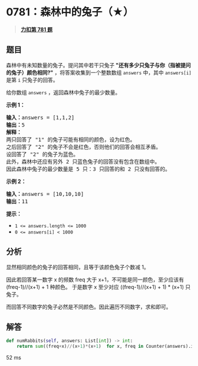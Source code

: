 # 0781：森林中的兔子（★）


> <u>**[力扣第 781 题](https://leetcode.cn/problems/rabbits-in-forest/)**</u>

## 题目

<p>森林中有未知数量的兔子。提问其中若干只兔子<strong> "还有多少只兔子与你（指被提问的兔子）颜色相同?"</strong> ，将答案收集到一个整数数组 <code>answers</code> 中，其中 <code>answers[i]</code> 是第 <code>i</code> 只兔子的回答。</p>

<p>给你数组 <code>answers</code> ，返回森林中兔子的最少数量。</p>



<p><strong>示例 1：</strong></p>

<pre>
<strong>输入：</strong>answers = [1,1,2]
<strong>输出：</strong>5
<strong>解释：</strong>
两只回答了 "1" 的兔子可能有相同的颜色，设为红色。
之后回答了 "2" 的兔子不会是红色，否则他们的回答会相互矛盾。
设回答了 "2" 的兔子为蓝色。
此外，森林中还应有另外 2 只蓝色兔子的回答没有包含在数组中。
因此森林中兔子的最少数量是 5 只：3 只回答的和 2 只没有回答的。
</pre>

<p><strong>示例 2：</strong></p>

<pre>
<strong>输入：</strong>answers = [10,10,10]
<strong>输出：</strong>11
</pre>



<p><strong>提示：</strong></p>

<ul>
<li><code>1 &lt;= answers.length &lt;= 1000</code></li>
<li><code>0 &lt;= answers[i] &lt; 1000</code></li>
</ul>


## 分析

显然相同颜色的兔子的回答相同，且等于该颜色兔子个数减 1。

因此若回答某一数字 x 的频数 freq 大于 x+1，不可能是同一颜色，至少应该有  (freq-1)//(x+1) + 1 种颜色。
于是数字 x 至少对应 ((freq-1)//(x+1) + 1) * (x+1) 只兔子。

而回答不同数字的兔子必然是不同颜色。因此遍历不同数字，求和即可。


## 解答

```python
def numRabbits(self, answers: List[int]) -> int:
	return sum((freq+x)//(x+1)*(x+1)  for x, freq in Counter(answers).items()) 
```

52 ms


